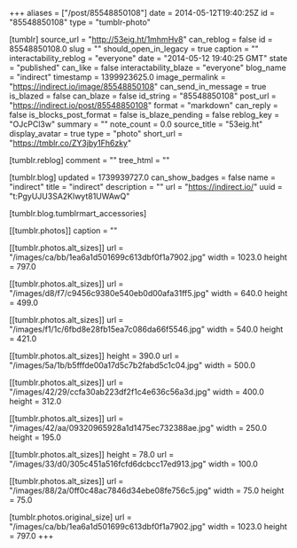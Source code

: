 +++
aliases = ["/post/85548850108"]
date = 2014-05-12T19:40:25Z
id = "85548850108"
type = "tumblr-photo"

[tumblr]
source_url = "http://53eig.ht/1mhmHv8"
can_reblog = false
id = 85548850108.0
slug = ""
should_open_in_legacy = true
caption = ""
interactability_reblog = "everyone"
date = "2014-05-12 19:40:25 GMT"
state = "published"
can_like = false
interactability_blaze = "everyone"
blog_name = "indirect"
timestamp = 1399923625.0
image_permalink = "https://indirect.io/image/85548850108"
can_send_in_message = true
is_blazed = false
can_blaze = false
id_string = "85548850108"
post_url = "https://indirect.io/post/85548850108"
format = "markdown"
can_reply = false
is_blocks_post_format = false
is_blaze_pending = false
reblog_key = "OJcPCl3w"
summary = ""
note_count = 0.0
source_title = "53eig.ht"
display_avatar = true
type = "photo"
short_url = "https://tmblr.co/ZY3jby1Fh6zky"

[tumblr.reblog]
comment = ""
tree_html = ""

[tumblr.blog]
updated = 1739939727.0
can_show_badges = false
name = "indirect"
title = "indirect"
description = ""
url = "https://indirect.io/"
uuid = "t:PgyUJU3SA2Klwyt81UWAwQ"

[tumblr.blog.tumblrmart_accessories]

[[tumblr.photos]]
caption = ""

[[tumblr.photos.alt_sizes]]
url = "/images/ca/bb/1ea6a1d501699c613dbf0f1a7902.jpg"
width = 1023.0
height = 797.0

[[tumblr.photos.alt_sizes]]
url = "/images/d8/f7/c9456c9380e540eb0d00afa31ff5.jpg"
width = 640.0
height = 499.0

[[tumblr.photos.alt_sizes]]
url = "/images/f1/1c/6fbd8e28fb15ea7c086da66f5546.jpg"
width = 540.0
height = 421.0

[[tumblr.photos.alt_sizes]]
height = 390.0
url = "/images/5a/1b/b5fffde00a17d5c7b2fabd5c1c04.jpg"
width = 500.0

[[tumblr.photos.alt_sizes]]
url = "/images/42/29/ccfa30ab223df2f1c4e636c56a3d.jpg"
width = 400.0
height = 312.0

[[tumblr.photos.alt_sizes]]
url = "/images/42/aa/09320965928a1d1475ec732388ae.jpg"
width = 250.0
height = 195.0

[[tumblr.photos.alt_sizes]]
height = 78.0
url = "/images/33/d0/305c451a516fcfd6dcbcc17ed913.jpg"
width = 100.0

[[tumblr.photos.alt_sizes]]
url = "/images/88/2a/0ff0c48ac7846d34ebe08fe756c5.jpg"
width = 75.0
height = 75.0

[tumblr.photos.original_size]
url = "/images/ca/bb/1ea6a1d501699c613dbf0f1a7902.jpg"
width = 1023.0
height = 797.0
+++
